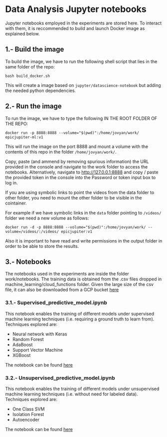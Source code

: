 # Data Analysis Jupyter notebooks

Jupyter notebooks employed in the experiments are stored here. To interact with them, it is reccommended to build and launch
Docker image as explained below.

## 1.- Build the image
To build the image, we have to run the following shell script that lies in the same folder of the repo:
```
bash build_docker.sh
```

This will create a image based on `jupyter/datascience-notebook` but adding the needed python dependencies. 

## 2.- Run the image
To run the image, we have to type the following IN THE ROOT FOLDER OF THE REPO:
```
docker run -p 8888:8888 --volume="$(pwd)":/home/jovyan/work/ epicjupiter-ml:v1
```

This will run the image on the port 8888 and mount a volume with the contents of this repo in the folder 
`/home/jovyan/work/`.

Copy, paste (and ammend by removing spurious information) the URL provided in the console and navigate to the work folder to access the notebooks.
Alternatively, navigate to http://127.0.0.1:8888 and copy / paste the provided token in the console into the Password or token input box to log in.

If you are using symbolic links to point the videos from the data folder to other folder, you need to mount the other folder to be visible in the cointainer.

For example if we have symbolic links in the `data` folder pointing to `/videos/` folder we need a new volume as follows:

```
docker run -d -p 8888:8888 --volume="$(pwd)":/home/jovyan/work/ --volume=/videos/:/videos/ epicjupiter:v1
```

Also it is important to have read and write permissions in the output folder in order to be able to store the results.

## 3.- Notebooks

The notebooks used in the experiments are inside the folder work/notebooks. 
The training data is obtained from the .csv files dropped in machine_learning/cloud_functions folder.
Given the large size of the csv file, it can also be downloaded from a GCP bucket [here](https://storage.googleapis.com/feature_dataset/data.csv)

### 3.1.- Supervised_predictive_model.ipynb

This notebook enables the training of different models under supervised machine learning techniques (i.e. requiring a ground truth to learn from).
Techniques explored are:

* Neural network with Keras
* Random Forest
* AdaBoost
* Support Vector Machine
* XGBoost

The notebook can be found [here](notebooks/Supervised_predictive_model.ipynb)


### 3.2.- Unsupervised_predictive_model.ipynb

This notebook enables the training of different models under unsupervised machine learning techniques (i.e. without need for labeled data).
Techniques explored are:

* One Class SVM
* Isolation Forest
* Autoencoder

The notebook can be found [here](notebooks/Unsupervised_predictive_model.ipynb)

